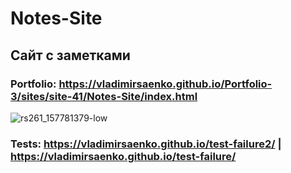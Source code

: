 # Notes-Site

## Сайт с заметками

### Portfolio: https://vladimirsaenko.github.io/Portfolio-3/sites/site-41/Notes-Site/index.html

![rs261_157781379-low](https://user-images.githubusercontent.com/56477695/147698309-2cf6e53c-6a12-4e01-832f-aace4a423f78.jpg)

### Tests: https://vladimirsaenko.github.io/test-failure2/ | https://vladimirsaenko.github.io/test-failure/
